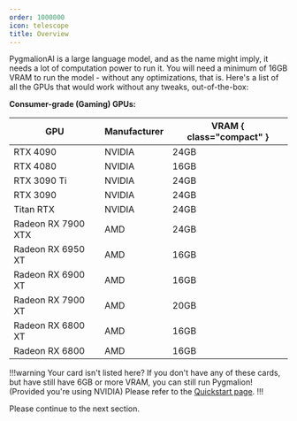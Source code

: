 ```yaml
---
order: 1000000
icon: telescope
title: Overview
---
```


PygmalionAI is a large language model, and as the name might imply, it needs a lot of computation power to run it. You will need a minimum of 16GB VRAM to run the model - without any optimizations, that is. Here's a list of all the GPUs that would work without any tweaks, out-of-the-box:

**Consumer-grade (Gaming) GPUs:**

GPU                 | Manufacturer      | VRAM { class="compact" }
---                 | ---               | ---
RTX 4090            | NVIDIA            | 24GB
RTX 4080            | NVIDIA            | 16GB
RTX 3090 Ti         | NVIDIA            | 24GB
RTX 3090            | NVIDIA            | 24GB
Titan RTX           | NVIDIA            | 24GB
Radeon RX 7900 XTX  | AMD               | 24GB
Radeon RX 6950 XT   | AMD               | 16GB
Radeon RX 6900 XT   | AMD               | 16GB
Radeon RX 7900 XT   | AMD               | 20GB
Radeon RX 6800 XT   | AMD               | 16GB
Radeon RX 6800      | AMD               | 16GB


!!!warning Your card isn't listed here?
If you don't have any of these cards, but have still have 6GB or more VRAM, you can still run Pygmalion! (Provided you're using NVIDIA) Please refer to the [Quickstart page](https://docs.alpindale.dev/quickstart/).
!!!

Please continue to the next section.
